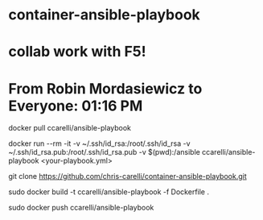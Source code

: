 # container-ansible-playbook
# collab work with F5!
# From Robin Mordasiewicz to Everyone:  01:16 PM
docker pull ccarelli/ansible-playbook

docker run --rm -it -v ~/.ssh/id_rsa:/root/.ssh/id_rsa -v ~/.ssh/id_rsa.pub:/root/.ssh/id_rsa.pub -v $(pwd):/ansible ccarelli/ansible-playbook <your-playbook.yml>

git clone https://github.com/chris-carelli/container-ansible-playbook.git

sudo docker build -t ccarelli/ansible-playbook -f Dockerfile .

sudo docker push ccarelli/ansible-playbook
